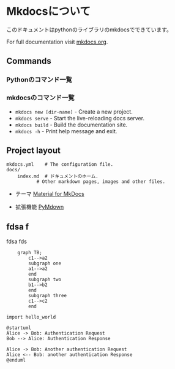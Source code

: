 # Mkdocsについて

このドキュメントはpythonのライブラリのmkdocsでできています。

For full documentation visit [mkdocs.org](https://www.mkdocs.org).

## Commands

### Pythonのコマンド一覧

### mkdocsのコマンド一覧
* `mkdocs new [dir-name]` - Create a new project.
* `mkdocs serve` - Start the live-reloading docs server.
* `mkdocs build` - Build the documentation site.
* `mkdocs -h` - Print help message and exit.

## Project layout

    mkdocs.yml    # The configuration file.
    docs/
        index.md  # ドキュメントのホーム.
               # Other markdown pages, images and other files.

- テーマ [Material for MkDocs](https://squidfunk.github.io/mkdocs-material/)

- 拡張機能 [PyMdown](https://facelessuser.github.io/pymdown-extensions/)


## fdsa f
fdsa fds

```mermaid
    graph TB;
        c1-->a2
        subgraph one
        a1-->a2
        end
        subgraph two
        b1-->b2
        end
        subgraph three
        c1-->c2
        end
```

```{.python .extra-class linenums="1"}
import hello_world
```

```plantuml
@startuml
Alice -> Bob: Authentication Request
Bob --> Alice: Authentication Response

Alice -> Bob: Another authentication Request
Alice <-- Bob: another authentication Response
@enduml
```
